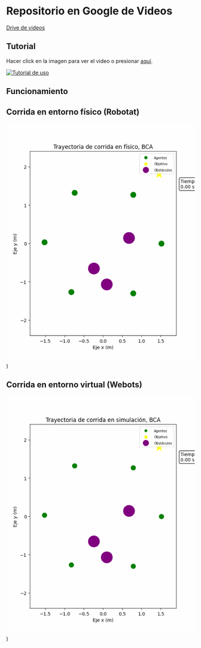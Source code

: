# Repositorio en Google de Videos

[Drive de videos](https://drive.google.com/drive/folders/1SIaw9U1qSuY1zaGESRhfo3ztOcMoPJ9t?usp=sharing)

## Tutorial
Hacer click en la imagen para ver el video o presionar [aquí](https://www.youtube.com/watch?v=VzYabKmbXKY).

[![Tutorial de uso](https://img.youtube.com/vi/VzYabKmbXKY/0.jpg)](https://www.youtube.com/watch?v=VzYabKmbXKY)


## Funcionamiento
## Corrida en entorno físico (Robotat)
![Image Alt text](/codigo/Webots_integracion_fisica/Webots/controllers/Supervisor_simulacion_y_fisico_demo/finaltrials/finaltrial_6A_BCA_f_1/animation_finaltrial_6A_BCA_f_1.gif))
## Corrida en entorno virtual (Webots)
![Image Alt text](/codigo/Webots_integracion_fisica/Webots/controllers/Supervisor_simulacion_y_fisico_demo/finaltrials/finaltrial_6A_BCA_v_1/animation_finaltrial_6A_BCA_v_1.gif))

